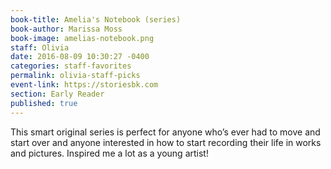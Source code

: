 ```yaml
---
book-title: Amelia's Notebook (series)
book-author: Marissa Moss
book-image: amelias-notebook.png
staff: Olivia
date: 2016-08-09 10:30:27 -0400
categories: staff-favorites
permalink: olivia-staff-picks
event-link: https://storiesbk.com
section: Early Reader
published: true
---
```

This smart original series is perfect for anyone who’s ever had to move and start over and anyone interested in how to start recording their life in works and pictures. Inspired me a lot as a young artist!
